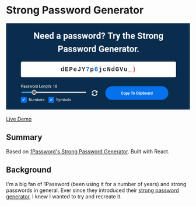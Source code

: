 # Strong Password Generator

![screenshot](/public/screenshot.png)

[Live Demo](https://cranky-goldwasser-bc93db.netlify.app/)

## Summary

Based on [1Password's Strong Password Generator](https://1password.com/password-generator/). Built with React.

## Background

I'm a big fan of 1Password (been using it for a number of years) and strong passwords in general. Ever since they introduced their [strong password generator](https://1password.com/password-generator/), I knew I wanted to try and recreate it.
